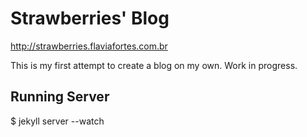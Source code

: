 Strawberries' Blog
==================

http://strawberries.flaviafortes.com.br

This is my first attempt to create a blog on my own. Work in progress.

## Running Server
  $ jekyll server --watch
